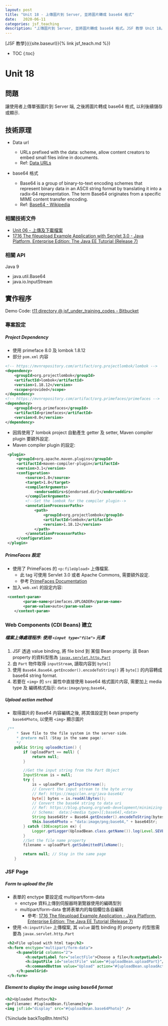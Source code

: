 ```yaml
---
layout: post
title: "Unit 18 - 上傳圖片到 Server, 並將圖片轉成 base64 格式"
date:   2020-06-11
categories: jsf_teaching
description: "上傳圖片到 Server, 並將圖片轉成 base64 格式。JSF 教學 Unit 18。"
---    
```


[JSF 教學]({{site.baseurl}}{% link jsf_teach.md %})

* TOC
{:toc}    
  
#  Unit 18

## 問題

讓使用者上傳單張圖片到 Server 端, 之後將圖片轉成 base64 格式, 以利後續儲存或顯示.

## 技術原理

- Data url
    - URLs prefixed with the data: scheme, allow content creators to embed small files inline in documents.
    - Ref: [Data URLs](https://developer.mozilla.org/en-US/docs/Web/HTTP/Basics_of_HTTP/Data_URIs)

- base64 格式
  - Base64 is a group of binary-to-text encoding schemes that represent binary data in an ASCII string format by translating it into a radix-64 representation. The term Base64 originates from a specific MIME content transfer encoding.
  - Ref: [Base64 - Wikipedia](https://en.wikipedia.org/wiki/Base64)

### 相關技術文件
- [Unit 06 - 上傳及下載檔案](https://hychen39.github.io/jsf_teaching/2018/10/16/JSF_Unit06.html)
- [17.16 The fileupload Example Application with Servlet 3.0 - Java Platform, Enterprise Edition: The Java EE Tutorial (Release 7)](https://docs.oracle.com/javaee/7/tutorial/servlets016.htm)

### 相關 API

Java 9
- java.util.Base64
- java.io.InputStream

## 實作程序

Demo Code:  [t11 directory @ jsf_under_training_codes - Bitbucket](https://bitbucket.org/hychen39/jsf_under_training_codes/src/master/)

### 專案設定

##### Project Dependency
- 使用 primeface 8.0 及 lombok 1.8.12
- 部分 `pom.xml` 内容
  
```xml
<!-- https://mvnrepository.com/artifact/org.projectlombok/lombok -->
<dependency>
    <groupId>org.projectlombok</groupId>
    <artifactId>lombok</artifactId>
    <version>1.18.12</version>
    <scope>provided</scope>
</dependency>
<!-- https://mvnrepository.com/artifact/org.primefaces/primefaces -->
<dependency>
    <groupId>org.primefaces</groupId>
    <artifactId>primefaces</artifactId>
    <version>8.0</version>
</dependency>
```

- 因爲使用了 lombok project 自動產生 getter 及 setter, Maven compiler plugin 要額外設定.
- Maven compiler plugin 的設定:
  
```xml
 <plugin>
     <groupId>org.apache.maven.plugins</groupId>
     <artifactId>maven-compiler-plugin</artifactId>
     <version>3.1</version>
     <configuration>
         <source>1.8</source>
         <target>1.8</target>
         <compilerArguments>
             <endorseddirs>${endorsed.dir}</endorseddirs>
         </compilerArguments>
         <!--Set the lombok for the compiler plugin--> 
         <annotationProcessorPaths>
             <path>
                 <groupId>org.projectlombok</groupId>
                 <artifactId>lombok</artifactId>
                 <version>1.18.12</version>
             </path>
         </annotationProcessorPaths>
     </configuration>
 </plugin>
```
##### PrimeFaces 設定

- 使用了 PrimeFaces 的 `<p:fileUpload>` 上傳檔案.
  - 此 tag 可使用 Servlet 3.0 或者 Apache Commons, 需要額外設定.
  - 參考 [PrimeFaces Documentation](https://primefaces.github.io/primefaces/8_0/#/components/fileupload?id=getting-started-with-fileupload)
- 加入 `web.xml` 的設定内容:
  
```xml
 <context-param>
        <param-name>primefaces.UPLOADER</param-name>
        <param-value>auto</param-value>
    </context-param>
```

### Web Components (CDI Beans) 建立

##### 檔案上傳處理程序: 使用 `<input type="file">` 元素

1. JSF 透過 value binding, 將 file bind 到 某個 Bean property. 該 Bean property 的資料型態為 [`javax.servlet.http.Part`](https://docs.oracle.com/javaee/7/api/javax/servlet/http/Part.html)
2. 由 `Part` 物件取得 `inputStream`, 讀取内容到 `byte[]`
3. 使用 `Base64.Base64.getEncoder().encodeToString()` 將 `byte[]` 的内容轉成 base64 string format.
4. 若要在 `<img>` 的 `src` 屬性中直接使用 base64 格式圖片内容, 需要加上 media type 及 編碼格式指示: `data:image/png;base64,`

##### Upload action method
- 取得圖片的 Base64 内容編碼之後, 將其值設定到 bean property `base64Photo`, 以使用 `<img>` 顯示圖片
  
```java
 /**
     * Save file to the file system in the server-side.
     * @return null (Stay in the same page).
     */
    public String uploadAction() {
        if (uploadPart == null) {
            return null;
        }

        //Get the input string from the Part Object
        InputStream is = null;
        try {
            is = uploadPart.getInputStream();
            // Convert the input stream to the byte array
            // Ref: https://magiclen.org/java-base64/
            byte[] bytes = is.readAllBytes();
            // Convert the base64 string to data uri
            // Ref: https://blog.gtwang.org/web-development/minimizing-http-request-using-data-uri/
            // Schema:  data:[<media type>][;base64],<data>
            String base64Str = Base64.getEncoder().encodeToString(bytes);
            this.base64Photo = "data:image/png;base64," + base64Str;
        } catch (IOException ex) {
            Logger.getLogger(UploadBean.class.getName()).log(Level.SEVERE, null, ex);
        }
        //Set the file name property
        filename = uploadPart.getSubmittedFileName();

        return null; // Stay in the same page
    }
```

### JSF Page

##### Form to upload the file

- 表單的 enctype 要設定成 multipart/form-data
  - enctype 資料上傳到伺服器時瀏覽器使用的編碼型別
  - multipart/form-data 會將表單内的每個欄位各自編碼
    - 參考: [17.16 The fileupload Example Application - Java Platform, Enterprise Edition: The Java EE Tutorial (Release 7)](https://docs.oracle.com/javaee/7/tutorial/servlets016.htm)
- 使用 `<h:inputFile>` 上傳檔案, 其 `value` 屬性 binding 的 property 的型態需要為 `javax.servlet.http.Part`


```xml
 <h2>File upload with html tag</h2>
 <h:form enctype="multipart/form-data">
     <h:panelGrid columns="2">
         <h:outputLabel for="selectFile">Choose a file</h:outputLabel>
         <h:inputFile id="selectFile" value="#{uploadBean.uploadPart}"/>
         <h:commandButton value="Upload" action="#{uploadBean.uploadAction}"/>
     </h:panelGrid>
 </h:form>
```

##### Element to display the image using base64 format

```xml
<h2>Uploaded Photo</h2>
<p>Filename: #{uploadBean.filename}</p>
<img jsf:id="display" src="#{uploadBean.base64Photo}" />
```
  
  
 {%include backTopBtn.html%} 
  
  
  